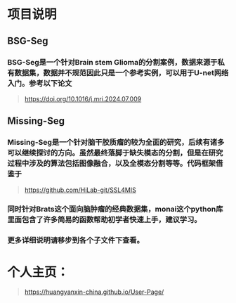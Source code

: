 # **项目说明**
## **BSG-Seg**
### **BSG-Seg是一个针对Brain stem Glioma的分割案例，数据来源于私有数据集，数据并不规范因此只是一个参考实例，可以用于U-net网络入门。参考以下论文**
>https://doi.org/10.1016/j.mri.2024.07.009
## **Missing-Seg**
### **Missing-Seg是一个针对脑干胶质瘤的较为全面的研究，后续有诸多可以继续探讨的方向。虽然最终落脚于缺失模态的分割，但是在研究过程中涉及的算法包括图像融合，以及全模态分割等等。代码框架借鉴于**
>https://github.com/HiLab-git/SSL4MIS
### **同时针对Brats这个面向脑肿瘤的经典数据集，monai这个python库里面包含了许多简易的函数帮助初学者快速上手，建议学习。**
### **更多详细说明请移步到各个子文件下查看。**

# 个人主页：
>https://huangyanxin-china.github.io/User-Page/
